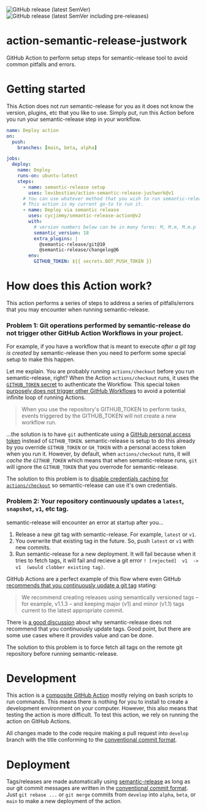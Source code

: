 ![GitHub release (latest SemVer)](https://img.shields.io/github/v/release/levibostian/action-semantic-release-justwork?label=latest%20stable%20release)
![GitHub release (latest SemVer including pre-releases)](https://img.shields.io/github/v/release/levibostian/action-semantic-release-justwork?include_prereleases&label=latest%20pre-release%20version)

# action-semantic-release-justwork

GitHub Action to perform setup steps for semantic-release tool to avoid common pitfalls and errors. 

# Getting started 

This Action does not *run* semantic-release for you as it does not know the version, plugins, etc that you like to use. Simply put, run this Action before you run your semantic-release step in your workflow. 

```yml
name: Deploy action 
on:
  push:
    branches: [main, beta, alpha]

jobs:
  deploy:
    name: Deploy 
    runs-on: ubuntu-latest
    steps:
      - name: semantic-release setup
        uses: levibostian/action-semantic-release-justwork@v1
      # You can use whatever method that you wish to run semantic-release. 
      # This action is my current go-to to run it. 
      - name: Deploy via semantic release 
        uses: cycjimmy/semantic-release-action@v2
        with: 
          # version numbers below can be in many forms: M, M.m, M.m.p
          semantic_version: 18
          extra_plugins: |
            @semantic-release/git@10
            @semantic-release/changelog@6
        env:
          GITHUB_TOKEN: ${{ secrets.BOT_PUSH_TOKEN }}
```

# How does this Action work? 

This action performs a series of steps to address a series of pitfalls/errors that you may encounter when running semantic-release. 

### Problem 1: Git operations performed by semantic-release do not trigger other GitHub Action Workflows in your project. 

For example, if you have a workflow that is meant to execute *after a git tag is created* by semantic-release then you need to perform some special setup to make this happen. 

Let me explain. You are probably running `actions/checkout` before you run semantic-release, right? When the Action `actions/checkout` runs, it uses the [`GITHUB_TOKEN` secret](https://docs.github.com/en/actions/security-guides/automatic-token-authentication#about-the-github_token-secret) to authenticate the Workflow. This special token [purposely does not trigger other GitHub Workflows](https://docs.github.com/en/actions/security-guides/automatic-token-authentication#using-the-github_token-in-a-workflow) to avoid a potential infinite loop of running Actions. 
> When you use the repository's GITHUB_TOKEN to perform tasks, events triggered by the GITHUB_TOKEN will not create a new workflow run.

...the solution is to have `git` authenticate using a [GitHub personal access token](https://docs.github.com/en/authentication/keeping-your-account-and-data-secure/creating-a-personal-access-token) instead of `GITHUB_TOKEN`. semantic-release is setup to do this already by you override `GITHUB_TOKEN` or `GH_TOKEN` with a personal access token when you run it. However, by default, when `actions/checkout` runs, it will *cache the `GITHUB_TOKEN`* which means that when semantic-release runs, `git` will ignore the `GITHUB_TOKEN` that you overrode for semantic-release. 

The solution to this problem is to [disable credentials caching for `actions/checkout`](https://github.com/semantic-release/semantic-release/blob/2c30e268f9484adeb2b9d0bdf52c1cd909779d64/docs/recipes/ci-configurations/github-actions.md#pushing-packagejson-changes-to-a-master-branch) so semantic-release can use it's own credentials. 

### Problem 2: Your repository continuously updates a `latest`, `snapshot`, `v1`, etc tag. 

semantic-release will encounter an error at startup after you...
1. Release a new git tag with semantic-release. For example, `latest` or `v1`. 
2. You overwrite that existing tag in the future. So, push `latest` or `v1` with new commits. 
3. Run semantic-release for a new deployment. It will fail because when it tries to fetch tags, it will fail and recieve a git error `! [rejected]  v1  -> v1  (would clobber existing tag)`. 

GitHub Actions are a perfect example of this flow where even GitHub [recommends that you continuously update a git tag](https://docs.github.com/en/actions/creating-actions/releasing-and-maintaining-actions) stating:
> We recommend creating releases using semantically versioned tags – for example, v1.1.3 – and keeping major (v1) and minor (v1.1) tags current to the latest appropriate commit.

There is [a good discussion](https://github.com/semantic-release/git/issues/136) about why semantic-release does not recommend that you continuously update tags. Good point, but there are some use cases where it provides value and can be done. 

The solution to this problem is to force fetch all tags on the remote git repository before running semantic-release. 

# Development 

This action is a [composite GitHub Action](https://docs.github.com/en/actions/creating-actions/creating-a-composite-action) mostly relying on bash scripts to run commands. This means there is nothing for you to install to create a development environment on your computer. However, this also means that testing the action is more difficult. To test this action, we rely on running the action on GitHub Actions.

All changes made to the code require making a pull request into `develop` branch with the title conforming to the [conventional commit format](https://www.conventionalcommits.org/).

# Deployment

Tags/releases are made automatically using [semantic-release](https://github.com/semantic-release/semantic-release) as long as our git commit messages are written in the [conventional commit format](https://www.conventionalcommits.org/). Just `git rebase ...` or `git merge` commits from `develop` into `alpha`, `beta`, or `main` to make a new deployment of the action. 


